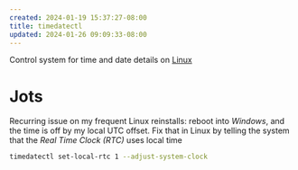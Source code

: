 ```yaml
---
created: 2024-01-19 15:37:27-08:00
title: timedatectl
updated: 2024-01-26 09:09:33-08:00
---
```


Control system for time and date details on [Linux](Linux.md)

# Jots

Recurring issue on my frequent Linux reinstalls: reboot into *Windows*, and the time is off by my local UTC offset. Fix that in Linux by telling the system that the *Real Time Clock (RTC)* uses local time

````sh
timedatectl set-local-rtc 1 --adjust-system-clock
````